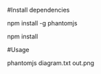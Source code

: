 #Install dependencies

npm install -g phantomjs

npm install

#Usage

phantomjs diagram.txt out.png
